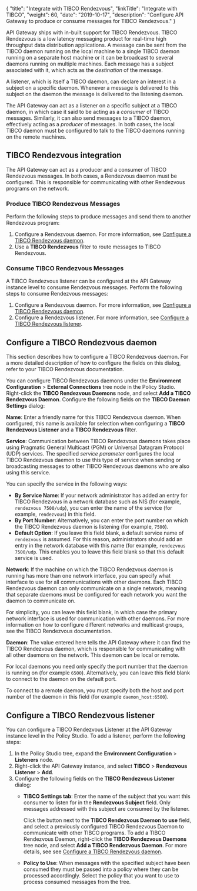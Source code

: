 {
"title": "Integrate with TIBCO Rendezvous",
"linkTitle": "Integrate with TIBCO",
"weight": 60,
"date": "2019-10-17",
"description": "Configure API Gateway to produce or consume messages for TIBCO Rendezvous."
}

API Gateway ships with in-built support for TIBCO Rendezvous. TIBCO Rendezvous is a low latency messaging product for real-time high throughput data distribution applications. A message can be sent from the TIBCO daemon running on the local machine to a single TIBCO daemon running on a separate host machine or it can be broadcast to several daemons running on multiple machines. Each message has a subject associated with it, which acts as the *destination* of the message.

A listener, which is itself a TIBCO daemon, can declare an interest in a subject on a specific daemon. Whenever a message is delivered to this subject on the daemon the message is delivered to the listening daemon.

The API Gateway can act as a listener on a specific subject at a TIBCO daemon, in which case it said to be acting as a *consumer* of TIBCO messages. Similarly, it can also send messages to a TIBCO daemon, effectively acting as a *producer*
of messages. In both cases, the local TIBCO daemon must be configured to talk to the TIBCO daemons running on the remote machines.

## TIBCO Rendezvous integration

The API Gateway can act as a producer and a consumer of TIBCO Rendezvous messages. In both cases, a Rendezvous daemon must be configured. This is responsible for communicating with other Rendezvous programs on the network.

### Produce TIBCO Rendezvous Messages

Perform the following steps to produce messages and send them to another Rendezvous program:

1. Configure a Rendezvous daemon. For more information, see [Configure a TIBCO Rendezvous daemon](#configure-a-tibco-rendezvous-daemon).
2. Use a **TIBCO Rendezvous** filter to route messages to TIBCO Rendezvous.

### Consume TIBCO Rendezvous Messages

A TIBCO Rendezvous listener can be configured at the API Gateway instance level to consume Rendezvous messages. Perform the following steps to consume Rendezvous messages:

1. Configure a Rendezvous daemon. For more information, see [Configure a TIBCO Rendezvous daemon](#configure-a-tibco-rendezvous-daemon).
2. Configure a Rendezvous listener. For more information, see [Configure a TIBCO Rendezvous listener](#configure-a-tibco-rendezvous-listener).

## Configure a TIBCO Rendezvous daemon

This section describes how to configure a TIBCO Rendezvous daemon. For a more detailed description of how to configure the fields on this dialog, refer to your TIBCO Rendezvous documentation.

You can configure TIBCO Rendezvous daemons under the **Environment Configuration** > **External Connections**
tree node in the Policy Studio. Right-click the **TIBCO Rendezvous Daemons**
node, and select **Add a TIBCO Rendezvous Daemon**. Configure the following fields on the **TIBCO Daemon Settings**
dialog:

**Name**:
Enter a friendly name for this TIBCO Rendezvous daemon. When configured, this name is available for selection when configuring a **TIBCO Rendezvous Listener**
and a **TIBCO Rendezvous**
filter.

**Service**:
Communication between TIBCO Rendezvous daemons takes place using Pragmatic General Multicast (PGM) or Universal Datagram Protocol (UDP) services. The specified *service parameter*
configures the local TIBCO Rendezvous daemon to use this type of service when sending or broadcasting messages to other TIBCO Rendezvous daemons who are also using this service.

You can specify the service in the following ways:

* **By Service Name**:
    If your network administrator has added an entry for TIBCO Rendezvous in a network database such as NIS (for example, `rendezvous 7500/udp`), you can enter the name of the service (for example, `rendezvous`) in this field.
* **By Port Number**:
    Alternatively, you can enter the port number on which the TIBCO Rendezvous daemon is listening (for example, `7500`).
* **Default Option**:
    If you leave this field blank, a default service name of `rendezvous`
    is assumed. For this reason, administrators should add an entry in the network database with this name (for example, `rendezvous 7500/udp`. This enables you to leave this field blank so that this default service is used.

**Network**:
If the machine on which the TIBCO Rendezvous daemon is running has more than one network interface, you can specify what interface to use for all communications with other daemons. Each TIBCO Rendezvous daemon can only communicate on a single network, meaning that separate daemons must be configured for each network you want the daemon to communicate on.

For simplicity, you can leave this field blank, in which case the primary network interface is used for communication with other daemons. For more information on how to configure different networks and multicast groups, see the TIBCO Rendezvous documentation.

**Daemon**:
The value entered here tells the API Gateway where it can find the TIBCO Rendezvous daemon, which is responsible for communicating with all other daemons on the network. This daemon can be local or remote.

For local daemons you need only specify the port number that the daemon is running on (for example `6500`). Alternatively, you can leave this field blank to connect to the daemon on the default port.

To connect to a remote daemon, you must specify both the host and port number of the daemon in this field (for example `daemon_host:6500`).

## Configure a TIBCO Rendezvous listener

You can configure a TIBCO Rendezvous Listener at the API Gateway instance level in the Policy Studio. To add a listener, perform the following steps:

1. In the Policy Studio tree, expand the **Environment Configuration** > **Listeners** node.
2. Right-click the API Gateway instance, and select **TIBCO** > **Rendezvous Listener** > **Add**.
3. Configure the following fields on the **TIBCO Rendezvous Listener** dialog:
    * **TIBCO Settings tab**: Enter the name of the subject that you want this consumer to listen for in the **Rendezvous Subject** field. Only messages addressed with this subject are consumed by the listener.

        Click the button next to the **TIBCO Rendezvous Daemon to use** field, and select a previously configured TIBCO Rendezvous Daemon to communicate with other TIBCO programs. To add a TIBCO Rendezvous Daemon, right-click the **TIBCO Rendezvous Daemons** tree node, and select **Add a TIBCO Rendezvous Daemon**. For more details, see see [Configure a TIBCO Rendezvous daemon](#configure-a-tibco-rendezvous-daemon).
    * **Policy to Use**: When messages with the specified subject have been consumed they must be passed into a policy where they can be processed accordingly. Select the policy that you want to use to process consumed messages from the tree.
